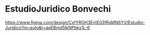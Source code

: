 # EstudioJuridico Bonvechi

https://www.figma.com/design/CxfYRGH3EytE03fRsMNSYV/Estudio-Juridico?m=auto&t=aqEBmd5IkNPbks1L-6
